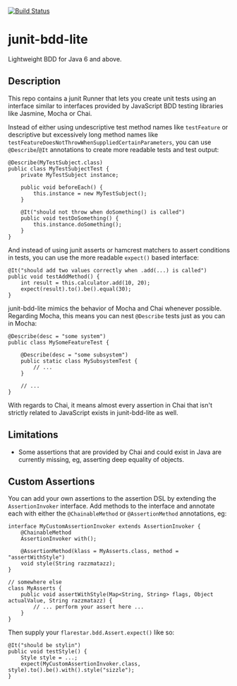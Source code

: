[![Build Status](https://travis-ci.org/diosmosis/junit-bdd-lite.svg)](https://travis-ci.org/diosmosis/junit-bdd-lite)

# junit-bdd-lite

Lightweight BDD for Java 6 and above.

## Description

This repo contains a junit Runner that lets you create unit tests using an
interface similar to interfaces provided by JavaScript BDD testing libraries
like Jasmine, Mocha or Chai.

Instead of either using undescriptive test method names like `testFeature` or
descriptive but excessively long method names like `testFeatureDoesNotThrowWhenSuppliedCertainParameters`,
you can use `@Describe`/`@It` annotations to create more readable tests and
test output:

```
@Describe(MyTestSubject.class)
public class MyTestSubjectTest {
    private MyTestSubject instance;

    public void beforeEach() {
        this.instance = new MyTestSubject();
    }

    @It("should not throw when doSomething() is called")
    public void testDoSomething() {
        this.instance.doSomething();
    }
}
```

And instead of using junit asserts or hamcrest matchers to assert conditions in
tests, you can use the more readable `expect()` based interface:

```
@It("should add two values correctly when .add(...) is called")
public void testAddMethod() {
    int result = this.calculator.add(10, 20);
    expect(result).to().be().equal(30);
}
```

junit-bdd-lite mimics the behavior of Mocha and Chai whenever possible. Regarding
Mocha, this means you can nest `@Describe` tests just as you can in Mocha:

```
@Describe(desc = "some system")
public class MySomeFeatureTest {

    @Describe(desc = "some subsystem")
    public static class MySubsystemTest {
        // ...
    }

    // ...
}
```

With regards to Chai, it means almost every assertion in Chai that isn't strictly related
to JavaScript exists in junit-bdd-lite as well.

## Limitations

- Some assertions that are provided by Chai and could exist in Java are currently missing,
  eg, asserting deep equality of objects.

## Custom Assertions

You can add your own assertions to the assertion DSL by extending the `AssertionInvoker`
interface. Add methods to the interface and annotate each with either the `@ChainableMethod`
or `@AssertionMethod` annotations, eg:

```
interface MyCustomAssertionInvoker extends AssertionInvoker {
    @ChainableMethod
    AssertionInvoker with();

    @AssertionMethod(klass = MyAsserts.class, method = "assertWithStyle")
    void style(String razzmatazz);
}

// somewhere else
class MyAsserts {
    public void assertWithStyle(Map<String, String> flags, Object actualValue, String razzmatazz) {
        // ... perform your assert here ...
    }
}
```

Then supply your `flarestar.bdd.Assert.expect()` like so:

```
@It("should be stylin")
public void testStyle() {
    Style style = ...;
    expect(MyCustomAssertionInvoker.class, style).to().be().with().style("sizzle");
}
```
